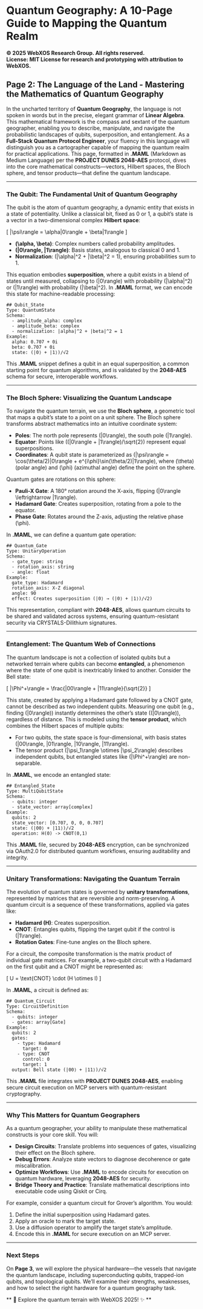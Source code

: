 # Quantum Geography: A 10-Page Guide to Mapping the Quantum Realm

**© 2025 WebXOS Research Group. All rights reserved.**  
**License: MIT License for research and prototyping with attribution to WebXOS.**

## Page 2: The Language of the Land - Mastering the Mathematics of Quantum Geography

In the uncharted territory of **Quantum Geography**, the language is not spoken in words but in the precise, elegant grammar of **Linear Algebra**. This mathematical framework is the compass and sextant of the quantum geographer, enabling you to describe, manipulate, and navigate the probabilistic landscapes of qubits, superposition, and entanglement. As a **Full-Stack Quantum Protocol Engineer**, your fluency in this language will distinguish you as a cartographer capable of mapping the quantum realm for practical applications. This page, formatted in **.MAML** (Markdown as Medium Language) per the **PROJECT DUNES 2048-AES** protocol, dives into the core mathematical constructs—vectors, Hilbert spaces, the Bloch sphere, and tensor products—that define the quantum landscape.

---

### The Qubit: The Fundamental Unit of Quantum Geography

The qubit is the atom of quantum geography, a dynamic entity that exists in a state of potentiality. Unlike a classical bit, fixed as 0 or 1, a qubit’s state is a vector in a two-dimensional complex **Hilbert space**:

\[
|\psi\rangle = \alpha|0\rangle + \beta|1\rangle
\]

- **\(\alpha, \beta\)**: Complex numbers called probability amplitudes.
- **\(|0\rangle, |1\rangle\)**: Basis states, analogous to classical 0 and 1.
- **Normalization**: \(|\alpha|^2 + |\beta|^2 = 1\), ensuring probabilities sum to 1.

This equation embodies **superposition**, where a qubit exists in a blend of states until measured, collapsing to \(|0\rangle\) with probability \(|\alpha|^2\) or \(|1\rangle\) with probability \(|\beta|^2\). In **.MAML** format, we can encode this state for machine-readable processing:

```maml
## Qubit_State
Type: QuantumState
Schema:
  - amplitude_alpha: complex
  - amplitude_beta: complex
  - normalization: |alpha|^2 + |beta|^2 = 1
Example:
  alpha: 0.707 + 0i
  beta: 0.707 + 0i
  state: (|0⟩ + |1⟩)/√2
```

This **.MAML** snippet defines a qubit in an equal superposition, a common starting point for quantum algorithms, and is validated by the **2048-AES** schema for secure, interoperable workflows.

---

### The Bloch Sphere: Visualizing the Quantum Landscape

To navigate the quantum terrain, we use the **Bloch sphere**, a geometric tool that maps a qubit’s state to a point on a unit sphere. The Bloch sphere transforms abstract mathematics into an intuitive coordinate system:

- **Poles**: The north pole represents \(|0\rangle\), the south pole \(|1\rangle\).
- **Equator**: Points like \((|0\rangle + |1\rangle)/\sqrt{2}\) represent equal superpositions.
- **Coordinates**: A qubit state is parameterized as \(|\psi\rangle = \cos(\theta/2)|0\rangle + e^{i\phi}\sin(\theta/2)|1\rangle\), where \(\theta\) (polar angle) and \(\phi\) (azimuthal angle) define the point on the sphere.

Quantum gates are rotations on this sphere:
- **Pauli-X Gate**: A 180° rotation around the X-axis, flipping \(|0\rangle \leftrightarrow |1\rangle\).
- **Hadamard Gate**: Creates superposition, rotating from a pole to the equator.
- **Phase Gate**: Rotates around the Z-axis, adjusting the relative phase \(\phi\).

In **.MAML**, we can define a quantum gate operation:

```maml
## Quantum_Gate
Type: UnitaryOperation
Schema:
  - gate_type: string
  - rotation_axis: string
  - angle: float
Example:
  gate_type: Hadamard
  rotation_axis: X-Z diagonal
  angle: 90
  effect: Creates superposition (|0⟩ → (|0⟩ + |1⟩)/√2)
```

This representation, compliant with **2048-AES**, allows quantum circuits to be shared and validated across systems, ensuring quantum-resistant security via CRYSTALS-Dilithium signatures.

---

### Entanglement: The Quantum Web of Connections

The quantum landscape is not a collection of isolated qubits but a networked terrain where qubits can become **entangled**, a phenomenon where the state of one qubit is inextricably linked to another. Consider the Bell state:

\[
|\Phi^+\rangle = \frac{|00\rangle + |11\rangle}{\sqrt{2}}
\]

This state, created by applying a Hadamard gate followed by a CNOT gate, cannot be described as two independent qubits. Measuring one qubit (e.g., finding \(|0\rangle\)) instantly determines the other’s state (\(|0\rangle\)), regardless of distance. This is modeled using the **tensor product**, which combines the Hilbert spaces of multiple qubits:

- For two qubits, the state space is four-dimensional, with basis states \(|00\rangle, |01\rangle, |10\rangle, |11\rangle\).
- The tensor product \(|\psi_1\rangle \otimes |\psi_2\rangle\) describes independent qubits, but entangled states like \(|\Phi^+\rangle\) are non-separable.

In **.MAML**, we encode an entangled state:

```maml
## Entangled_State
Type: MultiQubitState
Schema:
  - qubits: integer
  - state_vector: array[complex]
Example:
  qubits: 2
  state_vector: [0.707, 0, 0, 0.707]
  state: (|00⟩ + |11⟩)/√2
  operation: H(0) -> CNOT(0,1)
```

This **.MAML** file, secured by **2048-AES** encryption, can be synchronized via OAuth2.0 for distributed quantum workflows, ensuring auditability and integrity.

---

### Unitary Transformations: Navigating the Quantum Terrain

The evolution of quantum states is governed by **unitary transformations**, represented by matrices that are reversible and norm-preserving. A quantum circuit is a sequence of these transformations, applied via gates like:

- **Hadamard (H)**: Creates superposition.
- **CNOT**: Entangles qubits, flipping the target qubit if the control is \(|1\rangle\).
- **Rotation Gates**: Fine-tune angles on the Bloch sphere.

For a circuit, the composite transformation is the matrix product of individual gate matrices. For example, a two-qubit circuit with a Hadamard on the first qubit and a CNOT might be represented as:

\[
U = \text{CNOT} \cdot (H \otimes I)
\]

In **.MAML**, a circuit is defined as:

```maml
## Quantum_Circuit
Type: CircuitDefinition
Schema:
  - qubits: integer
  - gates: array[Gate]
Example:
  qubits: 2
  gates:
    - type: Hadamard
      target: 0
    - type: CNOT
      control: 0
      target: 1
  output: Bell state (|00⟩ + |11⟩)/√2
```

This **.MAML** file integrates with **PROJECT DUNES 2048-AES**, enabling secure circuit execution on MCP servers with quantum-resistant cryptography.

---

### Why This Matters for Quantum Geographers

As a quantum geographer, your ability to manipulate these mathematical constructs is your core skill. You will:
- **Design Circuits**: Translate problems into sequences of gates, visualizing their effect on the Bloch sphere.
- **Debug Errors**: Analyze state vectors to diagnose decoherence or gate miscalibration.
- **Optimize Workflows**: Use **.MAML** to encode circuits for execution on quantum hardware, leveraging **2048-AES** for security.
- **Bridge Theory and Practice**: Translate mathematical descriptions into executable code using Qiskit or Cirq.

For example, consider a quantum circuit for Grover’s algorithm. You would:
1. Define the initial superposition using Hadamard gates.
2. Apply an oracle to mark the target state.
3. Use a diffusion operator to amplify the target state’s amplitude.
4. Encode this in **.MAML** for secure execution on an MCP server.

---

### Next Steps

On **Page 3**, we will explore the physical hardware—the vessels that navigate the quantum landscape, including superconducting qubits, trapped-ion qubits, and topological qubits. We’ll examine their strengths, weaknesses, and how to select the right hardware for a quantum geography task.

** 🐪 Explore the quantum terrain with WebXOS 2025! ✨ **
